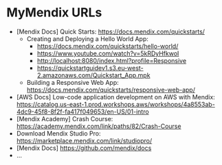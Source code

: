 # MyMendix URLs

- [Mendix Docs] Quick Starts: <https://docs.mendix.com/quickstarts/>
  - Creating and Deploying a Hello World App:
    - <https://docs.mendix.com/quickstarts/hello-world/>
    - <https://www.youtube.com/watch?v=5kRDyHfkwoI>
    - <http://localhost:8080/index.html?profile=Responsive>
    - <https://quickstartguidev1.s3.eu-west-2.amazonaws.com/Quickstart_App.mpk>
  - Building a Responsive Web App: <https://docs.mendix.com/quickstarts/responsive-web-app/>
- [AWS Docs] Low-code application development on AWS with Mendix: <https://catalog.us-east-1.prod.workshops.aws/workshops/4a8553ab-4dc9-45f8-8f2f-fa417f049653/en-US/01-intro>
- [Mendix Academy] Crash Course: <https://academy.mendix.com/link/paths/82/Crash-Course>
- Download Mendix Studio Pro: <https://marketplace.mendix.com/link/studiopro/>
- [Mendix Docs] <https://github.com/mendix/docs>
- ...

